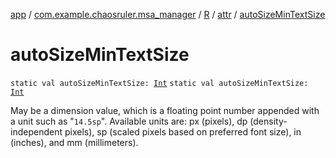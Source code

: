 [app](../../../index.md) / [com.example.chaosruler.msa_manager](../../index.md) / [R](../index.md) / [attr](index.md) / [autoSizeMinTextSize](.)

# autoSizeMinTextSize

`static val autoSizeMinTextSize: `[`Int`](https://kotlinlang.org/api/latest/jvm/stdlib/kotlin/-int/index.html)
`static val autoSizeMinTextSize: `[`Int`](https://kotlinlang.org/api/latest/jvm/stdlib/kotlin/-int/index.html)

May be a dimension value, which is a floating point number appended with a unit such as "`14.5sp`". Available units are: px (pixels), dp (density-independent pixels), sp (scaled pixels based on preferred font size), in (inches), and mm (millimeters).

